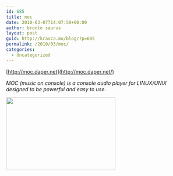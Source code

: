 ```yaml
---
id: 685
title: moc
date: 2010-03-07T14:07:50+00:00
author: bronto saurus
layout: post
guid: http://kravca.mu/blog/?p=685
permalink: /2010/03/moc/
categories:
  - Uncategorized
---
```

[http://moc.daper.net](http://moc.daper.net/)

_MOC (music on console) is a console audio player for LINUX/UNIX designed to be powerful and easy to use._

[<img src="http://brontosaurusrex.69.mu/wp-content/uploads/2010/03/moc-300x199.png" alt="" title="moc" width="300" height="199" class="alignnone size-medium wp-image-689" />](http://brontosaurusrex.69.mu/wp-content/uploads/2010/03/moc.png)